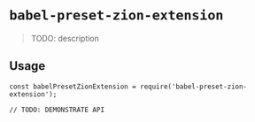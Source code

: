 # `babel-preset-zion-extension`

> TODO: description

## Usage

```
const babelPresetZionExtension = require('babel-preset-zion-extension');

// TODO: DEMONSTRATE API
```
